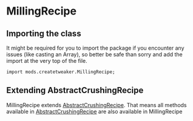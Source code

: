# MillingRecipe

## Importing the class

It might be required for you to import the package if you encounter any issues (like casting an Array), so better be safe than sorry and add the import at the very top of the file.
```zenscript
import mods.createtweaker.MillingRecipe;
```


## Extending AbstractCrushingRecipe

MillingRecipe extends [AbstractCrushingRecipe](/mods/createtweaker/recipes/type/AbstractCrushingRecipe). That means all methods available in [AbstractCrushingRecipe](/mods/createtweaker/recipes/type/AbstractCrushingRecipe) are also available in MillingRecipe

